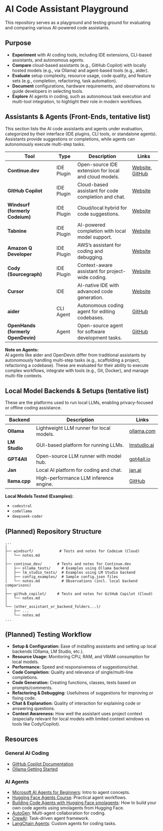 # AI Code Assistant Playground

This repository serves as a playground and testing ground for evaluating and comparing various AI-powered code assistants.

## Purpose

- **Experiment** with AI coding tools, including IDE extensions, CLI-based assistants, and autonomous agents.
- **Compare** cloud-based assistants (e.g., GitHub Copilot) with locally hosted models (e.g., via Ollama) and agent-based tools (e.g., aider).
- **Evaluate** setup complexity, resource usage, code quality, and feature sets (e.g., completion, refactoring, task automation).
- **Document** configurations, hardware requirements, and observations to guide developers in selecting tools.
- **Explore** AI agents in coding, such as autonomous task execution and multi-tool integration, to highlight their role in modern workflows.

## Assistants & Agents (Front-Ends, tentative list)

This section lists the AI code assistants and agents under evaluation, categorized by their interface (IDE plugins, CLI tools, or standalone agents). Assistants provide suggestions or completions, while agents can autonomously execute multi-step tasks.

| Tool | Type | Description | Links |
|------|------|-------------|-------|
| **Continue.dev** | IDE Plugin | Open-source IDE extension for local and cloud models. | [Website](https://continue.dev/), [GitHub](https://github.com/continuedev/continue) |
| **GitHub Copilot** | IDE Plugin | Cloud-based assistant for code completion and chat. | [Website](https://github.com/features/copilot) |
| **Windsurf (formerly Codeium)** | IDE Plugin | Cloud/local hybrid for code suggestions. | [Website](https://codeium.com/) |
| **Tabnine** | IDE Plugin | AI-powered completion with local model support. | [Website](https://www.tabnine.com/) |
| **Amazon Q Developer** | IDE Plugin | AWS’s assistant for coding and debugging. | [Website](https://aws.amazon.com/q/developer/) |
| **Cody (Sourcegraph)** | IDE Plugin | Context-aware assistant for project-wide coding. | [Website](https://sourcegraph.com/cody) |
| **Cursor** | IDE | AI-native IDE with advanced code generation. | [Website](https://cursor.sh/) |
| **aider** | CLI Agent | Autonomous coding agent for editing codebases. | [GitHub](https://github.com/Aider-AI/aider) |
| **OpenHands (formerly OpenDevin)** | Agent | Open-source agent for software development tasks. | [GitHub](https://github.com/All-Hands-AI/OpenHands) |

**Note on Agents:**  
AI agents like aider and OpenDevin differ from traditional assistants by autonomously handling multi-step tasks (e.g., scaffolding a project, refactoring a codebase). These are evaluated for their ability to execute complex workflows, integrate with tools (e.g., Git, Docker), and manage multi-file contexts.

## Local Model Backends & Setups (tentative list)
These are the platforms used to run local LLMs, enabling privacy-focused or offline coding assistance.

| Backend | Description | Links |
|---------|-------------|-------|
| **Ollama** | Lightweight LLM runner for local models. | [ollama.com](https://ollama.com/) |
| **LM Studio** | GUI-based platform for running LLMs. | [lmstudio.ai](https://lmstudio.ai/) |
| **GPT4All** | Open-source LLM runner with model hub. | [gpt4all.io](https://gpt4all.io/) |
| **Jan** |  Local AI platform for coding and chat. | [jan.ai](https://jan.ai/) |
| **llama.cpp** |High-performance LLM inference engine. | [GitHub](https://github.com/ggerganov/llama.cpp) |

**Local Models Tested (Examples):**  
- `codestral`  
- `codellama` 
- `deepseek-coder`

## (Planned) Repository Structure
```
...
│
├── windsurf/            # Tests and notes for Codeium (Cloud)
│   └── notes.md
│
├── continue_dev/       # Tests and notes for Continue.dev
│   ├── ollama_tests/     # Examples using Ollama backend
│   ├── lm_studio_tests/  # Examples using LM Studio backend
│   ├── config_examples/  # Sample config.json files
│   └── notes.md          # Observations (incl. local backend comparisons)
│
├── github_copilot/     # Tests and notes for GitHub Copilot (Cloud)
│   └── notes.md
│
└── (other_assistant_or_backend_folders...)/
    ├── ...
    └── notes.md
...
```

## (Planned) Testing Workflow

*   **Setup & Configuration:** Ease of installing assistants and setting up local backends (Ollama, LM Studio, etc.).
*   **Resource Usage:** Monitoring CPU, RAM, and VRAM consumption for local models.
*   **Performance:** Speed and responsiveness of suggestions/chat.
*   **Code Completion:** Quality and relevance of single/multi-line completions.
*   **Code Generation:** Creating functions, classes, tests based on prompts/comments.
*   **Refactoring & Debugging:** Usefulness of suggestions for improving or fixing code.
*   **Chat & Explanation:** Quality of interaction for explaining code or answering questions.
*   **Context Awareness:** How well the assistant uses project context (especially relevant for local models with limited context windows vs tools like Cody/Copilot).

## Resources

### General AI Coding
- [GitHub Copilot Documentation](https://docs.github.com/en/copilot)  
- [Ollama Getting Started](https://ollama.com/docs)  

### AI Agents
- [Microsoft AI Agents for Beginners](https://github.com/microsoft/ai-agents-for-beginners): Intro to agent concepts.  
- [Hugging Face Agents Course](https://huggingface.co/learn/agents-course/en/unit0/introduction): Practical agent workflows.
- [Building Code Agents with Hugging Face smolagents](https://learn.deeplearning.ai/courses/building-code-agents-with-hugging-face-smolagents): How to build your own code agents using smolagents from Hugging Face.
- [AutoGen](https://github.com/microsoft/autogen): Multi-agent collaboration for coding.  
- [CrewAI](https://github.com/joaomdmoura/crewAI): Task-driven agent framework.  
- [LangChain Agents](https://python.langchain.com/docs/modules/agents/): Custom agents for coding tasks.
